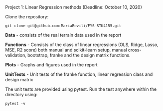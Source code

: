 Project 1: Linear Regression methods (Deadline: October 10, 2020)

Clone the repository:
```
git clone git@github.com:MariaRevili/FYS-STK4155.git 
```

**Data** - consists of the real terrain data used in the report

**Functions** - Consists of the class of linear regressions (OLS, Ridge, Lasso, MSE, R2 score) both manual and scikit-learn setup, manual cross-validation,
           bootstrap, franke and the design matrix functions.
           
**Plots** - Graphs and figures used in the report

**UnitTests** - Unit tests of the franke function, linear regression class and design matrix 

The unit tests are provided using pytest. Run the test anywhere within the directory using:
```
pytest -v
```
